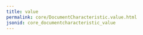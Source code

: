 ```yaml
---
title: value
permalink: core/DocumentCharacteristic.value.html
jsonid: core_documentcharacteristic_value
---
```

